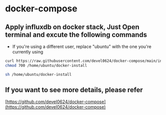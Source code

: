 # docker-compose

## Apply influxdb on docker stack, Just Open terminal and excute the following commands

- If you're using a different user, replace "ubuntu" with the one you're currently using

```sh
curl https://raw.githubusercontent.com/devel0624/docker-compose/main/influxdb/shell/influxdb-on-docker-stack > /home/ubuntu/docker-install
chmod 700 /home/ubuntu/docker-install

sh /home/ubuntu/docker-install
```

## If you want to see more details, please refer 
[https://github.com/devel0624/docker-compose](https://github.com/devel0624/docker-compose) 
